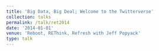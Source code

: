 ```yaml
---
title: 'Big Data, Big Deal; Welcome to the Twitterverse'
collection: talks
permalink: /talk/ret2014
date: '2014-01-01'
venue: 'Reboot, REThink, Refresh with Jeff Popyack'
type: talk
---
```


